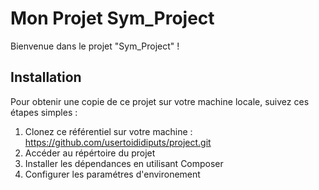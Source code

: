 # Mon Projet Sym_Project

Bienvenue dans le projet "Sym_Project" ! 

## Installation

Pour obtenir une copie de ce projet sur votre machine locale, suivez ces étapes simples :

1. Clonez ce référentiel sur votre machine : https://github.com/usertoididiputs/project.git
2. Accéder au répértoire  du projet
3. Installer les dépendances en utilisant Composer
4. Configurer les paramétres d'environement
